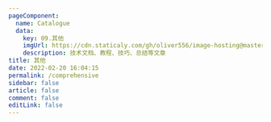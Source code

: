 ```yaml
---
pageComponent:
  name: Catalogue
  data:
    key: 09.其他
    imgUrl: https://cdn.staticaly.com/gh/oliver556/image-hosting@master/table-of-contents/specification.61te6v7nuzs0.webp
    description: 技术文档、教程、技巧、总结等文章
title: 其他
date: 2022-02-20 16:04:15
permalink: /comprehensive
sidebar: false
article: false
comment: false
editLink: false
---
```

